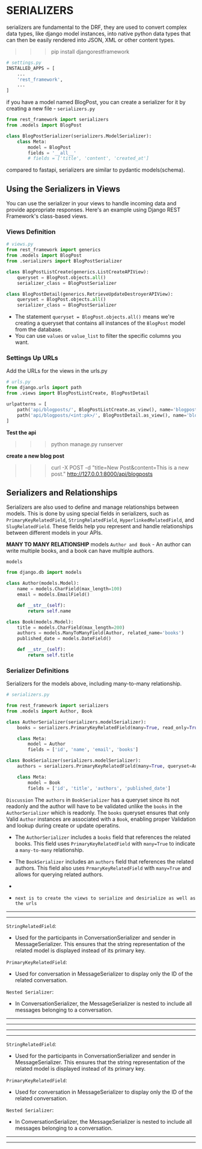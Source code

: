 # SERIALIZERS
serializers are fundamental to the DRF, they are used to convert complex data types,
like django model instances, into native python data types that can then be easily
rendered into JSON, XML or other content types.
>>> pip install djangorestframework
```python
# settings.py
INSTALLED_APPS = [
    ...
    'rest_framework',
    ...
]
```
if you have a model named BlogPost, you can create a serializer for it by creating a new file - `serializers.py`
```python
from rest_framework import serializers
from .models import BlogPost

class BlogPostSerializer(serializers.ModelSerializer):
    class Meta:
        model = BlogPost
        fields = '__all__'
        # fields = ['title', 'content', 'created_at']
```
compared to fastapi, serializers are similar to pydantic models(schema).

## Using the Serializers in Views
You can use the serializer in your views to handle incoming data and provide appropriate responses. Here's an example using Django REST Framework's class-based views.

### Views Definition
```python
# views.py
from rest_framework import generics
from .models import BlogPost
from .serializers import BlogPostSerializer

class BlogPostListCreate(generics.ListCreateAPIView):
    queryset = BlogPost.objects.all()
    serializer_class = BlogPostSerializer

class BlogPostDetail(generics.RetrieveUpdateDestroyerAPIView):
    queryset = BlogPost.objects.all()
    serializer_class = BlogPostSerializer
```
- The statement `queryset = BlogPost.objects.all()` means we're creating a queryset that contains all instances of the `BlogPost` model from the database.
- You can use `values` or `value_list` to filter the specific columns you want.

### Settings Up URLs
Add the URLs for the views in the urls.py
```python
# urls.py
from django.urls import path
from .views import BlogPostListCreate, BlogPostDetail

urlpatterns = [
    path('api/blogposts/', BlogPostListCreate.as_view(), name='blogpost-list-create'),
    path('api/blogposts/<int:pk>/', BlogPostDetail.as_view(), name='blogpost-detail'),
]
```
__Test the api__
>>> python manage.py runserver

__create a new blog post__
>>> curl -X POST -d "title=New Post&content=This is a new post." http://127.0.0.1:8000/api/blogposts

## Serializers and Relationships

Serializers are also used to define and manage relationships between models. This is done by using special fields in serializers, such as `PrimaryKeyRelatedField`, `StringRelatedField`, `HyperlinkedRelatedField`, and `SlugRelatedField`. These fields help you represent and handle relationships between different models in your APIs.

__MANY TO MANY RELATIONSHIP__
models `Author and Book` - An author can write multiple books, and a book can have multiple authors.

`models`
```python
from django.db import models

class Author(models.Model):
    name = models.CharField(max_length=100)
    email = models.EmailField()

    def __str__(self):
        return self.name

class Book(models.Model):
    title = models.CharField(max_length=200)
    authors = models.ManyToManyField(Author, related_name='books')
    published_date = models.DateField()

    def __str__(self):
        return self.title
```
### Serializer Definitions
Serializers for the models above, including many-to-many relationship.

```python
# serializers.py

from rest_framework import serializers
from .models import Author, Book

class AuthorSerializer(serializers.modelSerializer):
    books = serializers.PrimaryKeyRelatedField(many=True, read_only=True)

    class Meta:
        model = Author
        fields = ['id', 'name', 'email', 'books']

class BookSerializer(serializers.modelSerializer):
    authors = serializers.PrimaryKeyRelatedField(many=True, queryset=Author.objects.all())

    class Meta:
        model = Book
        fields = ['id', 'title', 'authors', 'published_date']
```
`Discussion`
The `authors` in `BookSerializer` has a queryset since its not readonly and the author will have to be validated unlike the `books` in the `AuthorSerializer` which is readonly. 
The `books` queryset ensures that only Valid `Author` instances are associated with a `Book`, enabling proper Validation and lookup during create or update operatins.
- The `AuthorSerializer` includes a `books` field that references the related books. This field uses `PrimaryKeyRelatedField` with `many=True` to indicate a `many-to-many` relationship.
- The `BookSerializer` includes an `authors` field that references the related authors. This field also uses
`PrmaryKeyRelatedField` with `many=True` and allows for querying related authors.

- 

- `next is to create the views to serialize and desirialize as well as the urls`


***
***
`StringRelatedField`:
- Used for the participants in ConversationSerializer and sender in MessageSerializer. This ensures that the string representation of the related model is displayed instead of its primary key.

`PrimaryKeyRelatedField`:
- Used for conversation in MessageSerializer to display only the ID of the related conversation.

`Nested Serializer`:
- In ConversationSerializer, the MessageSerializer is nested to include all messages belonging to a conversation.
***
***

***
***
`StringRelatedField`:
- Used for the participants in ConversationSerializer and sender in MessageSerializer. This ensures that the string representation of the related model is displayed instead of its primary key.

`PrimaryKeyRelatedField`:
- Used for conversation in MessageSerializer to display only the ID of the related conversation.

`Nested Serializer`:
- In ConversationSerializer, the MessageSerializer is nested to include all messages belonging to a conversation.
***
***